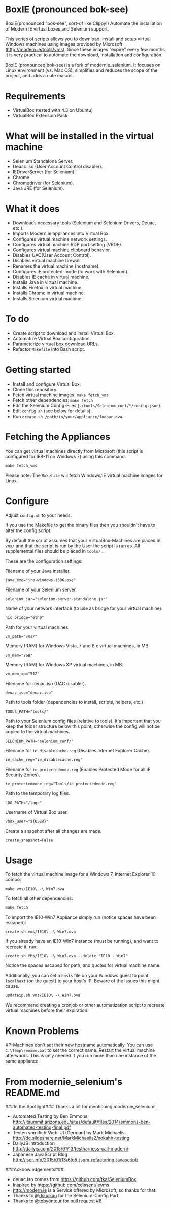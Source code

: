 BoxIE (pronounced bok-see)
=======================

BoxIE(pronounced "bok-see", sort-of like Clippy!) Automate the installation of Modern IE virtual boxes and Selenium support.

This series of scripts allows you to download, install and setup virtual Windows machines using images provided by Microsoft (http://modern.ie/tools/vms). Since these images "expire" every few months it is very practical to automate the download, installation and configuration.

BoxIE (pronounced bok-see) is a fork of modernie_selenium. It focuses on Linux environment (vs. Mac OS), simplifies and reduces the scope of the project, and adds a cute mascot.

Requirements
=================

  * VirtualBox (tested with 4.3 on Ubuntu)
  * VirtualBox Extension Pack

What will be installed in the virtual machine
=================

  * Selenium Standalone Server.
  * Deuac.iso (User Account Control disabler).
  * IEDriverServer (for Selenium).
  * Chrome.
  * Chromedriver (for Selenium).
  * Java JRE (for Selenium).

What it does
=================

  * Downloads  necessary tools (Selenium and Selenium Drivers, Deuac, etc.).
  * Imports Modern.ie appliances into Virtual Box.
  * Configures virtual machine network settings.
  * Configures virtual machine RDP port setting (VRDE).
  * Configures virtual machine clipboard behavior.
  * Disables UAC(User Account Control).
  * Disables virtual machine firewall.
  * Renames the virtual machine (hostname).
  * Configures IE protected-mode (to work with Selenium).
  * Disables IE cache in virtual machine.
  * Installs  Java in virtual machine.
  * Installs Firefox in virtual machine.
  * Installs Chrome in virtual machine.
  * Installs Selenium virtual machine.

To do
==================

  * Create script to download and install Virtual Box.
  * Automatize Virtual Box configuration.
  * Parameterize virtual box download URLs.
  *  Refactor ```Makefile``` into Bash script.

Getting started
===============

  * Install and configure Virtual Box.
  * Clone this repository.
  * Fetch virtual machine images:  ```make fetch_vms```
  * Fetch other dependencies: ```make fetch```
  * Edit the Selenium Config-Files (```./tools/Selenium_conf/*/config.json```).
  * Edit ```config.sh``` (see below for details).
  * Run ```create.sh /path/to/your/appliance/foobar.ova```.

Fetching the Appliances
=======================

You can get virtual machines directly from Microsoft (this script is configured for IE8-11 on Windows 7) using this command:

```
make fetch_vms
```

Please note: The ```Makefile``` will fetch Windows/IE virtual machine images for Linux.

Configure
=========

Adjust ```config.sh``` to your needs.

If you use the Makefile to get the binary files then you shouldn't have to alter the config script.

By default the script assumes that your VirtualBox-Machines are placed in ```vms/``` and that the script is run by the User the script is run as. All supplemental files should be placed in ```tools/``` .

These are the configuration settings:

Filename of your Java installer.

```
java_exe="jre-windows-i586.exe"
```

Filename of your Selenium server.

```
selenium_jar="selenium-server-standalone.jar"
```

Name of your network interface (to use as bridge for your virtual machine).

```
nic_bridge="eth0"
```

Path for your virtual machines.

```
vm_path="vms/"
```

Memory (RAM) for Windows Vista, 7 and 8.x virtual machines, in MB.

```
vm_mem="768"
```

Memory (RAM) for Windows XP virtual machines, in MB.

```
vm_mem_xp="512"
```

Filename for deuac.iso (UAC disabler).

```
deuac_iso="deuac.iso"
```

Path to tools folder (dependencies to install, scripts, helpers, etc.)

```
TOOLS_PATH="tools/"
```

Path to your Selenium config files (relative to tools). It's important that you keep the folder structure below this point, otherwise the config will not be copied to the virtual machines.

```
SELENIUM_PATH="selenium_conf/"
```

Filename for ```ie_disablecache.reg``` (Disables Internet Explorer Cache).

```
ie_cache_reg="ie_disablecache.reg"
```

Filename for ```ie_protectedmode.reg``` (Enables Protected Mode for all IE Security Zones).

```
ie_protectedmode_reg="Tools/ie_protectedmode.reg"
```

Path to the temporary log files.

```
LOG_PATH="/logs"
```

Username of Virtual Box user.

```
vbox_user="${USER}"
```

Create a snapshot after all changes are made.

```
create_snapshot=False
```

Usage
=====

To fetch the virtual machine image for a Windows 7, Internet Explorer 10 combo:

```
make vms/IE10\ -\ Win7.ova
```

To fetch all other dependencies:

```
make fetch
```

To import the IE10-Win7 Appliance simply run (notice spaces have been escaped):

```
create.sh vms/IE10\ -\ Win7.ova
```

If you already have an IE10-Win7 instance (must be running),  and want to recreate it, run:

```
create.sh VMs/IE10\ -\ Win7.ova --delete "IE10 - Win7"
```

Notice the spaces escaped for path, and quotes for virtual machine name.

Additionally, you can set a ```hosts``` file on your Windows guest to point ```localhost``` (on the guest) to your host's IP. Beware of the issues this might cause.

```
updateip.sh vms/IE10\ -\ Win7.ova
```

We recommend creating a cronjob or other automatization script to recreate virtual machines before their expiration.

Known Problems
==============

XP-Machines don't set their new hostname automatically. You can use ```C:\Temp\rename.bat``` to set the correct name. Restart the virtual machine afterwards. This is only needed if you run more than one instance of the same appliance.



From modernie_selenium's README.md
================

###In the Spotlight###
Thanks a lot for mentioning modernie_selenium!
  * Automated Testing by Ben Emmons<br>
    http://itsummit.arizona.edu/sites/default/files/2014/emmons-ben-automated-testing-final.pdf
  * Testen von Rich-Web-UI (German) by Mark Michaelis<br>
    http://de.slideshare.net/MarkMichaelis2/sokahh-testing
  * DailyJS introduction<br>
    http://dailyjs.com/2015/01/13/testharness-call-modern/
  * Japanese JavaScript Blog<br>
    http://jser.info/2015/01/13/6to5-jspm-refactoring-javascript/

###Acknowledgements###
  * deuac.iso comes from https://github.com/tka/SeleniumBox
  * Inspired by https://github.com/xdissent/ievms
  * http://modern.ie is a Service offered by Microsoft, so thanks for that.
  * Thanks to [@dsuckau](https://github.com/dsuckau) for the Selenium-Config Part
  * Thanks to [@tobyontour](https://github.com/tobyontour) for [pull request #8](https://github.com/conceptsandtraining/modernie_selenium/pull/8)